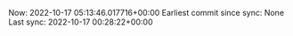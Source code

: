 Now: 2022-10-17 05:13:46.017716+00:00 Earliest commit since sync: None Last sync: 2022-10-17 00:28:22+00:00
